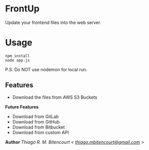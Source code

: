 # FrontUp

Update your frontend files into the web server.


# Usage

```
npm install
node app.js
```

P.S. Do NOT use nodemon for local run.

## Features

- Download the files from AWS S3 Buckets


**Future Features**

- Download from GitLab
- Download from GitHub
- Download from Bitbucket
- Download from custom API

**Author**  _Thiago R. M. Bitencourt < thiago.mbitencourt@gmail.com >_
